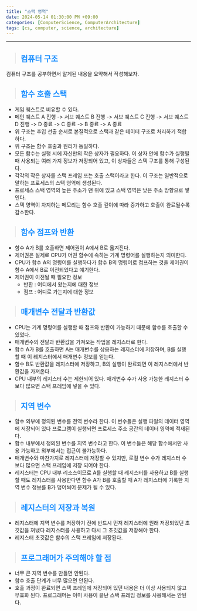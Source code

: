 ```yaml
---
title: "스택 영역"
date: 2024-05-14 01:30:00 PM +09:00
categories: [ComputerScience, ComputerArchitecture]
tags: [cs, computer, science, architecture]
---
```

***

>## <span style='color:#1E90FF'>컴퓨터 구조</span>
컴퓨터 구조를 공부하면서 알게된 내용을 요약해서 작성해보자. <br>

>## <span style='color:#1E90FF'>함수 호출 스택</span>
- 게임 퀘스트로 비유할 수 있다. <br>
- 메인 퀘스트 A 진행 -> 서브 퀘스트 B 진행 -> 서브 퀘스트 C 진행 -> 서브 퀘스트 D 진행 -> D 종료 -> C 종료 -> B 종료 -> A 종료 <br>
- 위 구조는 후입 선출 순서로 본질적으로 스택과 같은 데이터 구조로 처리하기 적합하다. <br>
- 위 구조는 함수 호출과 원리가 동일하다. <br>
- 모든 함수는 실행 시에 자신만의 작은 상자가 필요하다. 이 상자 안에 함수가 실행될 때 사용되는 여러 가지 정보가 저장되어 있고, 이 상자들은 스택 구조를 통해 구성된다. <br>
- 각각의 작은 상자를 스택 프레임 또는 호출 스택이라고 한다. 이 구조는 일반적으로 말하는 프로세스의 스택 영역에 생성된다. <br>
- 프로세스 스택 영역의 높은 주소가 맨 위에 있고 스택 영역은 낮은 주소 방향으로 쌓인다. <br>
- 스택 영역이 차지하는 메모리는 함수 호출 깊이에 따라 증가하고 호출이 완료될수록 감소한다. <br>

>## <span style='color:#1E90FF'>함수 점프와 반환</span>
- 함수 A가 B를 호출하면 제어권이 A에서 B로 옮겨진다. <br>
- 제어권은 실제로 CPU가 어떤 함수에 속하는 기계 명령어를 실행하는지 의미한다. <br>
- CPU가 함수 A의 명령어를 실행하다가 함수 B의 명령어로 점프하는 것을 제어권이 함수 A에서 B로 이전되었다고 얘기한다. <br>
- 제어권이 이전될 때 필요한 정보
    - 반환 : 어디에서 왔는지에 대한 정보
    - 점프 : 어디로 가는지에 대한 정보

>## <span style='color:#1E90FF'>매개변수 전달과 반환값</span>
- CPU는 기계 명령어를 실행할 때 점프와 반환이 가능하기 때문에 함수를 호출할 수 있었다. <br>
- 매개변수의 전달과 반환값을 가져오는 작업을 레지스터로 한다. <br>
- 함수 A가 B를 호출하면 A는 매개변수를 상응하는 레지스터에 저장하며, B를 실행할 때 이 레지스터에서 매개변수 정보를 얻는다. <br>
- 함수 B도 반환값을 레지스터에 저장하고, B의 실행이 완료되면 이 레지스터에서 반환값을 가져온다. <br>
- CPU 내부의 레지스터 수는 제한되어 있다. 매개변수 수가 사용 가능한 레지스터 수보다 많으면 스택 프레임에 넣을 수 있다. <br>

>## <span style='color:#1E90FF'>지역 변수</span>
- 함수 외부에 정의된 변수를 전역 변수라 한다. 이 변수들은 실행 파일의 데이터 영역에 저장되어 있다 프로그램이 실행되면 프로세스 주소 공간의 데이터 영역에 적재된다. <br>
- 함수 내부에서 정의된 변수를 지역 변수라고 한다. 이 변수들은 해당 함수에서만 사용 가능하고 외부에서는 접근이 불가능하다. <br>
- 매개변수와 마찬가지로 레지스터에 저장할 수 있지만, 로컬 변수 수가 레지스터 수보다 많으면 스택 프레임에 저장 되어야 한다. <br>
- 레지스터는 CPU 내부 리소스이므로 A를 실행할 때 레지스터를 사용하고 B를 실행할 때도 레지스터를 사용한다면 함수 A가 B를 호출할 때 A가 레지스터에 기록한 지역 변수 정보를 B가 덮어씌어 문제가 될 수 있다. <br>

>## <span style='color:#1E90FF'>레지스터의 저장과 복원</span>
- 레지스터에 지역 변수를 저장하기 전에 반드시 먼저 레지스터에 원래 저장되었던 초깃값을 꺼냈다 레지스터를 사용하고 다시 그 초깃값을 저장해야 한다. <br>
- 레지스터 초깃값은 함수의 스택 프레임에 저장된다. <br>

>## <span style='color:#1E90FF'>프로그래머가 주의해야 할 점</span>
- 너무 큰 지역 변수를 만들면 안된다. <br>
- 함수 호출 단계가 너무 많으면 안된다. <br>
- 호출 과정이 완료되면 스택 프레임에 저장되어 있던 내용은 더 이상 사용되지 않고 무효화 된다. 프로그래머는 이미 사용이 끝난 스택 프레임 정보를 사용해서는 안된다. <br>